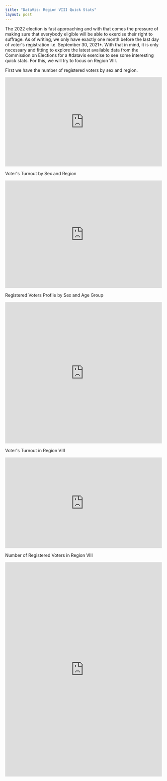 ```yaml
---
title: "DataVis: Region VIII Quick Stats"
layout: post
---
```

The 2022 election is fast approaching and with that comes the pressure of making sure that 
everybody eligible will be able to exercise their right to suffrage. As of writing, we only 
have exactly one month before the last day of voter's registration i.e. September 30, 2021*. 
With that in mind, it is only necessary and fitting to explore the latest available data from the Commission on Elections for a #datavis exercise to see some interesting quick stats. For this, we will try to focus on Region VIII. 

First we have the number of registered voters by sex and region. 

<iframe title="Number of Registered Voters by Sex and Region " aria-label="Grouped Bars" id="datawrapper-chart-lSQFs" src="https://datawrapper.dwcdn.net/lSQFs/2/" scrolling="no" frameborder="0" style="width: 0; min-width: 100% !important; border: none;" height="286"></iframe><script type="text/javascript">!function(){"use strict";window.addEventListener("message",(function(e){if(void 0!==e.data["datawrapper-height"]){var t=document.querySelectorAll("iframe");for(var a in e.data["datawrapper-height"])for(var r=0;r<t.length;r++){if(t[r].contentWindow===e.source)t[r].style.height=e.data["datawrapper-height"][a]+"px"}}}))}();
</script>

 Voter's Turnout by Sex and Region
  
<iframe title="Voter's Turnout by Sex and Region" aria-label="Grouped Bars" id="datawrapper-chart-ZGgCg" src="https://datawrapper.dwcdn.net/ZGgCg/1/" scrolling="no" frameborder="0" style="width: 0; min-width: 100% !important; border: none;" height="345"></iframe><script type="text/javascript">!function(){"use strict";window.addEventListener("message",(function(e){if(void 0!==e.data["datawrapper-height"]){var t=document.querySelectorAll("iframe");for(var a in e.data["datawrapper-height"])for(var r=0;r<t.length;r++){if(t[r].contentWindow===e.source)t[r].style.height=e.data["datawrapper-height"][a]+"px"}}}))}();
</script>

Registered Voters Profile by Sex and Age Group
  
<iframe title="Registered Voters Profile by Sex and Age Group" aria-label="Split Bars" id="datawrapper-chart-MxtR1" src="https://datawrapper.dwcdn.net/MxtR1/1/" scrolling="no" frameborder="0" style="width: 0; min-width: 100% !important; border: none;" height="453"></iframe><script type="text/javascript">!function(){"use strict";window.addEventListener("message",(function(e){if(void 0!==e.data["datawrapper-height"]){var t=document.querySelectorAll("iframe");for(var a in e.data["datawrapper-height"])for(var r=0;r<t.length;r++){if(t[r].contentWindow===e.source)t[r].style.height=e.data["datawrapper-height"][a]+"px"}}}))}();
</script>

Voter's Turnout in Region VIII

<iframe title="Voter's Turnout in Region VIII from 1992 to 2019" aria-label="Interactive line chart" id="datawrapper-chart-SGyEu" src="https://datawrapper.dwcdn.net/SGyEu/1/" scrolling="no" frameborder="0" style="width: 0; min-width: 100% !important; border: none;" height="291"></iframe><script type="text/javascript">!function(){"use strict";window.addEventListener("message",(function(e){if(void 0!==e.data["datawrapper-height"]){var t=document.querySelectorAll("iframe");for(var a in e.data["datawrapper-height"])for(var r=0;r<t.length;r++){if(t[r].contentWindow===e.source)t[r].style.height=e.data["datawrapper-height"][a]+"px"}}}))}();
</script>
  
Number of Registered Voters in Region VIII

<iframe title="Number of Registered Voters in Region VIII" aria-label="Map" id="datawrapper-chart-13IlK" src="https://datawrapper.dwcdn.net/13IlK/1/" scrolling="no" frameborder="0" style="width: 0; min-width: 100% !important; border: none;" height="687"></iframe><script type="text/javascript">!function(){"use strict";window.addEventListener("message",(function(e){if(void 0!==e.data["datawrapper-height"]){var t=document.querySelectorAll("iframe");for(var a in e.data["datawrapper-height"])for(var r=0;r<t.length;r++){if(t[r].contentWindow===e.source)t[r].style.height=e.data["datawrapper-height"][a]+"px"}}}))}();
</script>
